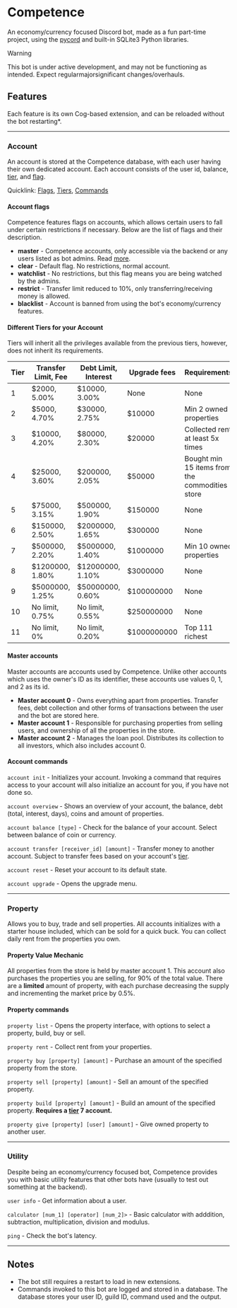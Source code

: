 # Competence

An economy/currency focused Discord bot, made as a fun part-time project, using the [pycord](https://pycord.dev/) and built-in SQLite3 Python libraries.

> [!WARNING]
> This bot is under active development, and may not be functioning as intended. Expect regularmajorsignificant changes/overhauls.

## Features

Each feature is its own Cog-based extension, and can be reloaded without the bot restarting*.

----

### Account

An account is stored at the Competence database, with each user having their own dedicated account. Each account consists of the user id, balance, [tier](#different-tiers-for-your-account), and [flag](#account-flags).

Quicklink:
[Flags](#account-flags), [Tiers](#different-tiers-for-your-account), [Commands](#account-commands)

#### Account flags

Competence features flags on accounts, which allows certain users to fall under certain restrictions if necessary. Below are the list of flags and their description.

- **master** - Competence accounts, only accessible via the backend or any users listed as bot admins. Read [more](#master-accounts).
- **clear** - Default flag. No restrictions, normal account.
- **watchlist** - No restrictions, but this flag means you are being watched by the admins.
- **restrict** - Transfer limit reduced to 10%, only transferring/receiving money is allowed.
- **blacklist** - Account is banned from using the bot's economy/currency features.

#### Different Tiers for your Account

Tiers will inherit all the privileges available from the previous tiers, however, does not inherit its requirements.

|Tier|Transfer Limit, Fee|Debt Limit, Interest|Upgrade fees|Requirements|Privileges|
|----|-------------------|--------------------|------------|------------|----------|
|1|$2000, 5.00%|$10000, 3.00%|None|None|Default|
|2|$5000, 4.70%|$30000, 2.75%|$10000|Min 2 owned properties|None|
|3|$10000, 4.20%|$80000, 2.30%|$20000|Collected rent at least 5x times|Investing in loan pool|
|4|$25000, 3.60%|$200000, 2.05%|$50000|Bought min 15 items from the commodities store|None|
|5|$75000, 3.15%|$500000, 1.90%|$150000|None|None|
|6|$150000, 2.50%|$2000000, 1.65%|$300000|None|None|
|7|$500000, 2.20%|$5000000, 1.40%|$1000000|Min 10 owned properties|Build properties|
|8|$1200000, 1.80%|$12000000, 1.10%|$3000000|None|None|
|9|$5000000, 1.25%|$50000000, 0.60%|$100000000|None|None|
|10|No limit, 0.75%|No limit, 0.55%|$250000000|None|None|
|11|No limit, 0%|No limit, 0.20%|$1000000000|Top 111 richest|None|

#### Master accounts

Master accounts are accounts used by Competence. Unlike other accounts which uses the owner's ID as its identifier, these accounts use values 0, 1, and 2 as its id.

- **Master account 0** - Owns everything apart from properties. Transfer fees, debt collection and other forms of transactions between the user and the bot are stored here.
- **Master account 1** - Responsible for purchasing properties from selling users, and ownership of all the properties in the store.
- **Master account 2** - Manages the loan pool. Distributes its collection to all investors, which also includes account 0.

#### Account commands

`account init` - Initializes your account. Invoking a command that requires access to your account will also initialize an account for you, if you have not done so.

`account overview` - Shows an overview of your account, the balance, debt (total, interest, days), coins and amount of properties.

`account balance [type]` - Check for the balance of your account. Select between balance of coin or currency.

`account transfer [receiver_id] [amount]` - Transfer money to another account. Subject to transfer fees based on your account's [tier](#different-tiers-for-your-account).

`account reset` - Reset your account to its default state.

`account upgrade` - Opens the upgrade menu.

----

### Property

Allows you to buy, trade and sell properties. All accounts initializes with a starter house included, which can be sold for a quick buck. You can collect daily rent from the properties you own.

#### Property Value Mechanic

All properties from the store is held by master account 1. This account also purchases the properties you are selling, for 90% of the total value. There are a **limited** amount of property, with each purchase decreasing the supply and incrementing the market price by 0.5%.

#### Property commands

`property list` - Opens the property interface, with options to select a property, build, buy or sell.

`property rent` - Collect rent from your properties.

`property buy [property] [amount]` - Purchase an amount of the specified property from the store.

`property sell [property] [amount]` - Sell an amount of the specified property.

`property build [property] [amount]` - Build an amount of the specified property. **Requires a [tier](#different-tiers-for-your-account) 7 account.**

`property give [property] [user] [amount]` - Give owned property to another user.

----

### Utility

Despite being an economy/currency focused bot, Competence provides you with basic utility features that other bots have (usually to test out something at the backend).

`user info` - Get information about a user.

`calculator [num_1] [operator] [num_2]>` - Basic calculator with adddition, subtraction, multiplication, division and modulus.

`ping` - Check the bot's latency.

----

## Notes

- The bot still requires a restart to load in new extensions.
- Commands invoked to this bot are logged and stored in a database. The database stores your user ID, guild ID, command used and the output.
